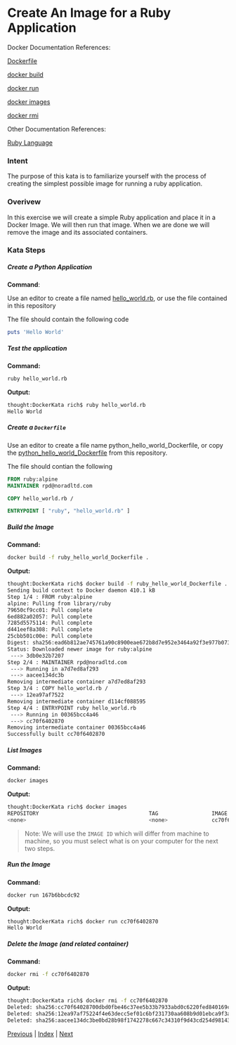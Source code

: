 # Create An Image for a Ruby Application

Docker Documentation References:

[Dockerfile](https://docs.docker.com/engine/reference/builder/)

[docker build](https://docs.docker.com/engine/reference/commandline/build/)

[docker run](https://docs.docker.com/engine/reference/commandline/run/)

[docker images](https://docs.docker.com/engine/reference/commandline/images/)

[docker rmi](https://docs.docker.com/engine/reference/commandline/rmi/)

Other Documentation References:

[Ruby Language](https://www.ruby-lang.org)

### Intent

The purpose of this kata is to familiarize yourself with the process of creating  the simplest possible image for running a ruby application.

### Overivew

In this exercise we will create a simple Ruby application and place it in a Docker Image. We will then run that image. When we are done we will remove the image and its associated containers.

### Kata Steps

##### Create a Python Application

**Command**:

Use an editor to create a file named [hello_world.rb](hello_world.rb), or use the file contained in this repository

The file should contain the following code

```ruby
puts 'Hello World'
```

##### Test the application

**Command:**

```bash
ruby hello_world.rb
```

**Output:**

```bash
thought:DockerKata rich$ ruby hello_world.rb
Hello World
```

##### Create a `Dockerfile`

Use an editor to create a file name python_hello_world_Dockerfile, or copy the [python_hello_world_Dockerfile](python_hello_world_Dockerfile) from this repository.

The file should contian the following

```Dockerfile
FROM ruby:alpine
MAINTAINER rpd@noradltd.com

COPY hello_world.rb /

ENTRYPOINT [ "ruby", "hello_world.rb" ]
```

##### Build the Image

**Command:**

```bash
docker build -f ruby_hello_world_Dockerfile .
```

**Output:**

```bash
thought:DockerKata rich$ docker build -f ruby_hello_world_Dockerfile .
Sending build context to Docker daemon 410.1 kB
Step 1/4 : FROM ruby:alpine
alpine: Pulling from library/ruby
79650cf9cc01: Pull complete
6ed882a02057: Pull complete
7285d5575114: Pull complete
d441eef8a308: Pull complete
25cbb501c00e: Pull complete
Digest: sha256:ead6b812ae745761a90c8900eae672b8d7e952e3464a92f3e977b073e4f91f1a
Status: Downloaded newer image for ruby:alpine
 ---> 3db0e32b7207
Step 2/4 : MAINTAINER rpd@noradltd.com
 ---> Running in a7d7ed8af293
 ---> aacee134dc3b
Removing intermediate container a7d7ed8af293
Step 3/4 : COPY hello_world.rb /
 ---> 12ea97af7522
Removing intermediate container d114cf088595
Step 4/4 : ENTRYPOINT ruby hello_world.rb
 ---> Running in 00365bcc4a46
 ---> cc70f6402870
Removing intermediate container 00365bcc4a46
Successfully built cc70f6402870
```

##### List Images

**Command:**

```bash
docker images
```

**Output:**

```bash
thought:DockerKata rich$ docker images
REPOSITORY                                   TAG                 IMAGE ID            CREATED             SIZE
<none>                                       <none>              cc70f6402870        54 seconds ago      61.2 MB
```

> Note: We will use the `IMAGE ID` which will differ from machine to machine, so you must select what is on your computer for the next two steps.

##### Run the Image

**Command:**

```bash
docker run 167b6bbcdc92
```

**Output:**

```bash
thought:DockerKata rich$ docker run cc70f6402870
Hello World
```

##### Delete the Image (and related container)

**Command:**

```bash
docker rmi -f cc70f6402870
```

**Output:**

```bash
thought:DockerKata rich$ docker rmi -f cc70f6402870
Deleted: sha256:cc70f64028700dbd0fbe46c37ee5b33b7933abd0c6220fed840169c65d0a8a5e
Deleted: sha256:12ea97af75224f4e63decc5ef01c6bf231730aa608b9d01ebca9f3a4eb801c3b
Deleted: sha256:aacee134dc3be0bd28b98f1742278c667c34310f9d43cd254d98143f1d1b37bd
```

[Previous](15_simple_python_image.md) | [Index](README.md) | [Next](17_setting_envvars.md)
